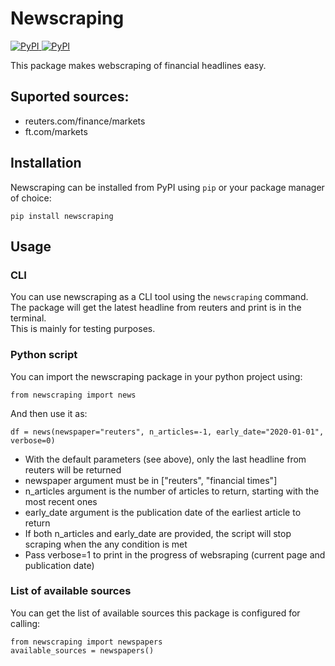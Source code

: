 # Newscraping

[
![PyPI](https://img.shields.io/pypi/v/newscraping)
![PyPI](https://img.shields.io/pypi/l/newscraping)
](https://pypi.org/project/newscraping/)

This package makes webscraping of financial headlines easy. 

## Suported sources:

- reuters.com/finance/markets
- ft.com/markets

## Installation

Newscraping can be installed from PyPI using `pip` or your package manager of choice:

```
pip install newscraping
```

## Usage

### CLI

You can use newscraping as a CLI tool using the `newscraping` command.  
The package will get the latest headline from reuters and print is in the terminal.  
This is mainly for testing purposes. 

### Python script

You can import the newscraping package in your python project using:

```
from newscraping import news
```

And then use it as:

```
df = news(newspaper="reuters", n_articles=-1, early_date="2020-01-01", verbose=0)
```

- With the default parameters (see above), only the last headline from reuters will be returned
- newspaper argument must be in ["reuters", "financial times"]
- n_articles argument is the number of articles to return, starting with the most recent ones
- early_date argument is the publication date of the earliest article to return
- If both n_articles and early_date are provided, the script will stop scraping when the any condition is met
- Pass verbose=1 to print in the progress of websraping (current page and publication date)

### List of available sources

You can get the list of available sources this package is configured for calling:

```
from newscraping import newspapers
available_sources = newspapers()
```
